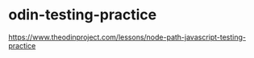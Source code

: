 # odin-testing-practice

https://www.theodinproject.com/lessons/node-path-javascript-testing-practice
